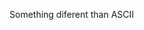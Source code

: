<!-- Here is some of the original code, change into ASCII art instead. I like ASCII cars! -->

Something diferent than ASCII